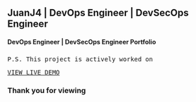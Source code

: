 ## JuanJ4 | DevOps Engineer | DevSecOps Engineer
#### DevOps Engineer | DevSecOps Engineer Portfolio
##### 


<pre>P.S. This project is actively worked on</pre>
<pre><a href="https://juanj4.github.io/">VIEW LIVE DEMO</a></pre>



### Thank you for viewing


